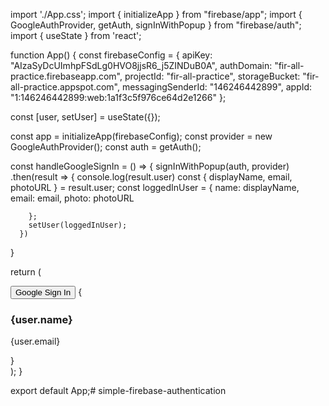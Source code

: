 import './App.css';
import { initializeApp } from "firebase/app";
import { GoogleAuthProvider, getAuth, signInWithPopup } from "firebase/auth";
import { useState } from 'react';

function App() {
  const firebaseConfig = {
    apiKey: "AIzaSyDcUImhpFSdLg0HVO8jjsR6_j5ZINDuB0A",
    authDomain: "fir-all-practice.firebaseapp.com",
    projectId: "fir-all-practice",
    storageBucket: "fir-all-practice.appspot.com",
    messagingSenderId: "146246442899",
    appId: "1:146246442899:web:1a1f3c5f976ce64d2e1266"
  };

  const [user, setUser] = useState({});

  const app = initializeApp(firebaseConfig);
  const provider = new GoogleAuthProvider();
  const auth = getAuth();

  const handleGoogleSignIn = () => {
    signInWithPopup(auth, provider)
      .then(result => {
        console.log(result.user)
        const { displayName, email, photoURL } = result.user;
        const loggedInUser = {
          name: displayName,
          email: email,
          photo: photoURL

        };
        setUser(loggedInUser);
      })
  }



  return (
    <div className="App">
      <button onClick={handleGoogleSignIn}>Google Sign In</button>
      {
        <div>
          <h3>{user.name}</h3>
          <p>{user.email}</p>
          <img src={user.photo} alt="" />
        </div>
      }
    </div>
  );
}

export default App;#   s i m p l e - f i r e b a s e - a u t h e n t i c a t i o n  
 
